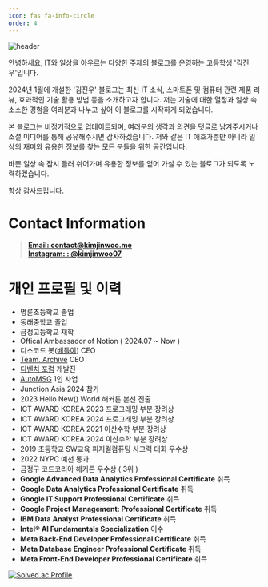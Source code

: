 ```yaml
---
icon: fas fa-info-circle
order: 4
---
```


![header](https://capsule-render.vercel.app/api?type=waving&color=timeGradient&height=160&section=header&text=Hi!%20I%27m%20Kim%20Jinwoo%20&fontSize=75&fontAlign=50&fontAlignY=70&fontColor=ffffff)

안녕하세요, IT와 일상을 아우르는 다양한 주제의 블로그를 운영하는 고등학생 '김진우'입니다.

2024년 1월에 개설한 '김진우' 블로그는 최신 IT 소식, 스마트폰 및 컴퓨터 관련 제품 리뷰, 효과적인 기술 활용 방법 등을 소개하고자 합니다. 저는 기술에 대한 열정과 일상 속 소소한 경험을 여러분과 나누고 싶어 이 블로그를 시작하게 되었습니다.

본 블로그는 비정기적으로 업데이트되며, 여러분의 생각과 의견을 댓글로 남겨주시거나 소셜 미디어를 통해 공유해주시면 감사하겠습니다. 저와 같은 IT 애호가뿐만 아니라 일상의 재미와 유용한 정보를 찾는 모든 분들을 위한 공간입니다.

바쁜 일상 속 잠시 들러 쉬어가며 유용한 정보를 얻어 가실 수 있는 블로그가 되도록 노력하겠습니다.

항상 감사드립니다.

# Contact Information

> [**Email: contact@kimjinwoo.me**](mailto:contact@kimjinwoo.me) <br> [**Instagram: : @kimjinwoo07**](https://instagram.com/kimjinwoo07) <br>

# 개인 프로필 및 이력

- 명륜초등학교 졸업
- 동래중학교 졸업
- 금정고등학교 재학
- Offical Ambassador of Notion ( 2024.07 ~ Now )
- 디스코드 봇([배틀이](https://battlebot.kr)) CEO
- [Team. Archive](https://discord.gg/WtGq7D7BZm) CEO
- [디벤치 포럼](https://devbench.kr/) 개발진
- [AutoMSG](https://automsg.xyz/) 1인 사업
- Junction Asia 2024 참가
- 2023 Hello New() World 해커톤 본선 진출
- ICT AWARD KOREA 2023 프로그래밍 부분 장려상
- ICT AWARD KOREA 2024 프로그래밍 부분 장려상
- ICT AWARD KOREA 2021 이산수학 부분 장려상
- ICT AWARD KOREA 2024 이산수학 부분 장려상
- 2019 초등학교 SW교육 피지컬컴퓨팅 사고력 대회 우수상
- 2022 NYPC 예선 통과
- 금정구 코드코리아 해커톤 우수상 ( 3위 )
- **Google Advanced Data Analytics Professional Certificate** 취득
- **Google Data Analytics Professional Certificate** 취득
- **Google IT Support Professional Certificate** 취득
- **Google Project Management: Professional Certificate** 취득
- **IBM Data Analyst Professional Certificate** 취득
- **Intel® AI Fundamentals Specialization** 이수
- **Meta Back-End Developer Professional Certificate** 취득
- **Meta Database Engineer Professional Certificate** 취득
- **Meta Front-End Developer Professional Certificate** 취득

[![Solved.ac Profile](http://mazassumnida.wtf/api/v2/generate_badge?boj=kimjw0628)](https://solved.ac/kimjw0628)
